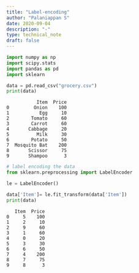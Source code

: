 ```yaml
---
title: "Label-encoding"
author: "Palaniappan S"
date: 2020-09-04
description: "-"
type: technical_note
draft: false
---
```


```python
import numpy as np
import scipy.stats
import pandas as pd
import sklearn
```


```python
data = pd.read_csv("grocery.csv")
print(data) 

```

               Item  Price
    0         Onion    100
    1           Egg     10
    2        Tomato     60
    3        Carrot     60
    4       Cabbage     20
    5          Milk     30
    6        Potato     50
    7  Mosquito Bat    200
    8       Scissor     75
    9       Shampoo      3



```python
# label encoding the data 
from sklearn.preprocessing import LabelEncoder 

le = LabelEncoder() 
```


```python
data['Item']= le.fit_transform(data['Item']) 
print(data)
```

       Item  Price
    0     5    100
    1     2     10
    2     9     60
    3     1     60
    4     0     20
    5     3     30
    6     6     50
    7     4    200
    8     7     75
    9     8      3

